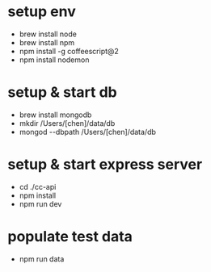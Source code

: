 # setup env
- brew install node
- brew install npm
- npm install -g coffeescript@2
- npm install nodemon

# setup & start db
- brew install mongodb
- mkdir /Users/[chen]/data/db
- mongod --dbpath /Users/[chen]/data/db

# setup & start express server
- cd ./cc-api
- npm install
- npm run dev

# populate test data
- npm run data
